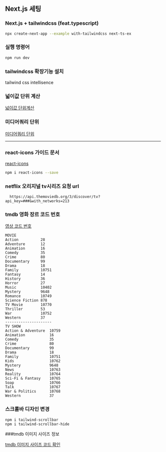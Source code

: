 ## Next.js 세팅

### Next.js + tailwindcss (feat.typescript)

```bash
npx create-next-app --example with-tailwindcss next-ts-ex
```

### 실행 명령어

```bash
npm run dev
```

### tailwindcss 확장기능 설치

tailwind css intellisence

### 넓이값 단위 계산

[넓이값 단위계산](https://tailwindcss.com/docs/width)

### 미디어쿼리 단위

[미디어쿼리 단위](https://tailwindcss.com/docs/screens)

---

### react-icons 가이드 문서

[react-icons](https://react-icons.github.io/react-icons)

```bash
npm i react-icons --save
```

### netflix 오리지널 tv시리즈 요청 url

```
  https://api.themoviedb.org/3/discover/tv?api_key=###&with_networks=213
```

### tmdb 영화 장르 코드 번호

[영상 코드 번호](https://developers.themoviedb.org/3/genres/get-movie-list)

```
MOVIE
Action          28
Adventure       12
Animation       16
Comedy          35
Crime           80
Documentary     99
Drama           18
Family          10751
Fantasy         14
History         36
Horror          27
Music           10402
Mystery         9648
Romance         10749
Science Fiction 878
TV Movie        10770
Thriller        53
War             10752
Western         37
---------------------
TV SHOW
Action & Adventure  10759
Animation           16
Comedy              35
Crime               80
Documentary         99
Drama               18
Family              10751
Kids                10762
Mystery             9648
News                10763
Reality             10764
Sci-Fi & Fantasy    10765
Soap                10766
Talk                10767
War & Politics      10768
Western             37
```

### 스크롤바 디자인 변경

```
npm i tailwind-scrollbar
npm i tailwind-scrollbar-hide
```

###tmdb 이미지 사이즈 정보

[tmdb 이미지 사이즈 코드 확인](https://www.themoviedb.org/talk/53c11d4ec3a3684cf4006400)
